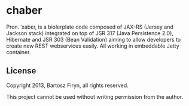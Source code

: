 # chaber

Pron. ˈxabɛr, is a biolerplate code composed of JAX-RS (Jersey and Jackson stack) integrated 
on top of JSR 317 (Java Persistence 2.0), Hibernate and JSR 303 (Bean Validation) aiming to 
allow developers to create new REST webservices easily. All working in embeddable Jetty 
container.

## License

Copyright 2013, Bartosz Firyn, all rights reserved.

This project cannot be used without writing permission from the author.

